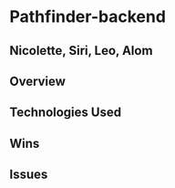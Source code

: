 # Pathfinder-backend

## Nicolette, Siri, Leo, Alom

## Overview



## Technologies Used




## Wins





## Issues
